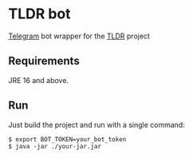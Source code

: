 # TLDR bot

[Telegram](https://telegram.org) bot wrapper for the [TLDR](https://github.com/tldr-pages/tldr) project

## Requirements
JRE 16 and above.

## Run
Just build the project and run with a single command:
```shell
$ export BOT_TOKEN=your_bot_token
$ java -jar ./your-jar.jar
```